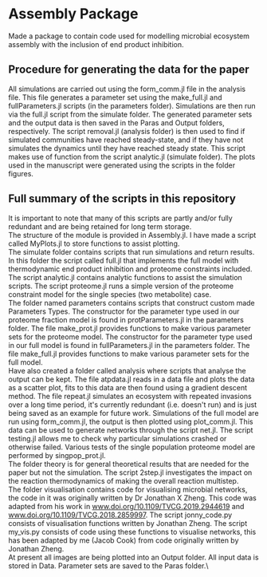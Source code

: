 # Assembly Package
Made a package to contain code used for modelling microbial ecosystem assembly with the inclusion of end product inhibition.
## Procedure for generating the data for the paper
All simulations are carried out using the form_comm.jl file in the analysis file.
This file generates a parameter set using the make_full.jl and fullParameters.jl scripts (in the parameters folder).
Simulations are then run via the full.jl script from the simulate folder.
The generated parameter sets and the output data is then saved in the Paras and Output folders, respectively.
The script removal.jl (analysis folder) is then used to find if simulated communities have reached steady-state, and if they have not simulates the dynamics until they have reached steady state.
This script makes use of function from the script analytic.jl (simulate folder).
The plots used in the manuscript were generated using the scripts in the folder figures.
## Full summary of the scripts in this repository
It is important to note that many of this scripts are partly and/or fully redundant and are being retained for long term storage.\
The structure of the module is provided in Assembly.jl.
I have made a script called MyPlots.jl to store functions to assist plotting.\
The simulate folder contains scripts that run simulations and return results.
In this folder the script called full.jl that implements the full model with thermodynamic end product inhibition and proteome constraints included.
The script analytic.jl contains analytic functions to assist the simulation scripts.
The script proteome.jl runs a simple version of the proteome constraint model for the single species (two metabolite) case.\
The folder named parameters contains scripts that construct custom made Parameters Types.
The constructor for the parameter type used in our proteome fraction model is found in protParameters.jl in the parameters folder.
The file make_prot.jl provides functions to make various parameter sets for the proteome model.
The constructor for the parameter type used in our full model is found in fullParameters.jl in the parameters folder.
The file make_full.jl provides functions to make various parameter sets for the full model.\
Have also created a folder called analysis where scripts that analyse the output can be kept.
The file atpdata.jl reads in a data file and plots the data as a scatter plot, fits to this data are then found using a gradient descent method.
The file repeat.jl simulates an ecosystem with repeated invasions over a long time period, it's currently redundant (i.e. doesn't run) and is just being saved as an example for future work.
Simulations of the full model are run using form_comm.jl, the output is then plotted using plot_comm.jl.
This data can be used to generate networks through the script net.jl.
The script testing.jl allows me to check why particular simulations crashed or otherwise failed.
Various tests of the single population proteome model are performed by singpop_prot.jl.\
The folder theory is for general theoretical results that are needed for the paper but not the simulation.
The script 2step.jl investigates the impact on the reaction thermodynamics of making the overall reaction multistep.\
The folder visualisation contains code for visualising microbial networks, the code in it was originally written by Dr Jonathan X Zheng.
This code was adapted from his work in www.doi.org/10.1109/TVCG.2019.2944619 and www.doi.org/10.1109/TVCG.2018.2859997.
The script jonny_code.py consists of visualisation functions written by Jonathan Zheng.
The script my_vis.py consists of code using these functions to visualise networks, this has been adapted by me (Jacob Cook) from code originally written by Jonathan Zheng.\
At present all images are being plotted into an Output folder.
All input data is stored in Data.
Parameter sets are saved to the Paras folder.\
